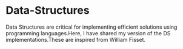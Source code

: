 # Data-Structures
Data Structures are critical for implementing efficient solutions using programming languages.Here, I have shared my version of the DS implementations.These are inspired from William Fisset. 
